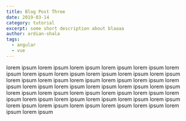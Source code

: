 ```yaml
---
title: Blog Post Three
date: 2019-03-14
category: tutorial
excerpt: some short description about blaaaa
author: ardian-shala
tags:
  - angular
  - vue
---
```


lorem ipsum lorem ipsum lorem ipsum lorem ipsum lorem ipsum lorem ipsum lorem ipsum lorem ipsum lorem ipsum lorem ipsum lorem ipsum lorem ipsum lorem ipsum lorem ipsum lorem ipsum lorem ipsum lorem ipsum lorem ipsum lorem ipsum lorem ipsum lorem ipsum lorem ipsum lorem ipsum lorem ipsum lorem ipsum lorem ipsum lorem ipsum lorem ipsum lorem ipsum lorem ipsum lorem ipsum lorem ipsum lorem ipsum lorem ipsum lorem ipsum lorem ipsum lorem ipsum lorem ipsum lorem ipsum lorem ipsum 
